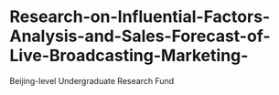 # Research-on-Influential-Factors-Analysis-and-Sales-Forecast-of-Live-Broadcasting-Marketing-
Beijing-level Undergraduate Research Fund 
